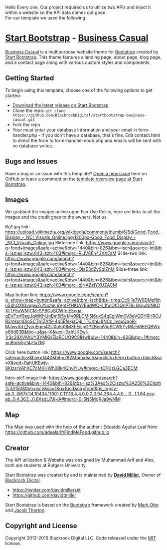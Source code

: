 Hello Every one, Our project required us to utilize two APIs and inject it within a website so the API data comes out good.  
For our template we used the following:
# [Start Bootstrap](http://startbootstrap.com/) - [Business Casual](http://startbootstrap.com/template-overviews/business-casual/)

[Business Casual](http://startbootstrap.com/template-overviews/business-casual/) is a multipurpose website theme for [Bootstrap](http://getbootstrap.com/) created by [Start Bootstrap](http://startbootstrap.com/). This theme features a landing page, about page, blog page, and a contact page along with various custom styles and components.

## Getting Started

To begin using this template, choose one of the following options to get started:
* [Download the latest release on Start Bootstrap](http://startbootstrap.com/template-overviews/business-casual/)
* Clone the repo: `git clone https://github.com/BlackrockDigital/startbootstrap-business-casual.git`
* Fork the repo
* Your must enter your database information and your email in form-handler.php - if you don't have a database, that's fine.  Edit contact.html to direct the form to form-handler-nodb.php and emails will be sent with no database writes.

## Bugs and Issues

Have a bug or an issue with this template? [Open a new issue](https://github.com/BlackrockDigital/startbootstrap-business-casual/issues) here on GitHub or leave a comment on the [template overview page at Start Bootstrap](http://startbootstrap.com/template-overviews/business-casual/).

## Images
We grabbed the images online upon Fair Use Policy, here are links to all the images and the credit goes to the owners. Not us. 

Bg1.jpg link: https://upload.wikimedia.org/wikipedia/commons/thumb/6/6d/Good_Food_Display_-_NCI_Visuals_Online.jpg/1200px-Good_Food_Display_-_NCI_Visuals_Online.jpg
Slide-one link: https://www.google.com/search?q=food+images&safe=active&biw=1440&bih=826&tbm=isch&source=lnt&tbs=isz:ex,iszw:843,iszh:403#imgrc=RLIV8En43XXEzM
Slide-two link: https://www.google.com/search?q=food+images&safe=active&biw=1440&bih=826&tbm=isch&source=lnt&tbs=isz:ex,iszw:843,iszh:403#imgrc=QIaE3dZvSqlZnM
Slide-three link: https://www.google.com/search?q=food+images&safe=active&biw=1440&bih=826&tbm=isch&source=lnt&tbs=isz:ex,iszw:843,iszh:403#imgrc=bjNAZzIYXUZACM

Map button link: https://www.google.com/search?q=show+map+button&safe=active&tbm=isch&tbs=rimg:Cc9_1s7W9DMpfIjhn54hOXIGvqpwZuYucteL9VptFfHlUA2E6dWQH_1fuIOfDQnP76LkKquNlNKOXfTF5uWMjCM-SPBCoSCWfniE5cga-qEVFxrf9egJqWKhIJnBm5i5y14v0RLCMi5I6uxS4qEglWm0V8eVQDYRHROJR2mksmDioSCTp1ZAf9-4g5EfekjaOj9_1TCKhIJ8NCc_1vouQqoR-MJwvXd7_1ycqEgm42U0o5d9MXhEispGP2BemVioSCW5YyMIz5I8EEQBWxo89d83B&tbo=u&sa=X&ved=0ahUKEwj-1r3c38XVAhUY3YMKHZjaBCUQ9C8IHw&biw=1440&bih=826&dpr=1#imgrc=nBm5i5y14v1a2M:

Click here button link: https://www.google.com/search?safe=active&biw=1440&bih=782&tbm=isch&q=click+here+button+black&sa=X&ved=0ahUKEwjv-9KIzsrVAhXC7oMKHWh0Bk4QhyYILw#imgrc=tO1KjzLGCa3ECM:

Intro-pic1 image link: https://www.google.com/search?safe=active&biw=1440&bih=826&tbs=isz%3Aex%2Ciszw%3A250%2Ciszh%3A150&tbm=isch&sa=1&q=food&oq=food&gs_l=psy-ab.3..0i67k1l4.10434.11001.0.11118.4.4.0.0.0.0.94.364.4.4.0....0...1.1.64.psy-ab..0.4.363...0.8XsdU7Jl-lA#imgrc=0-5N5MqRJa9wNM:
## Map
The Map was used with the help of the auther : Eduardo Aguilar Leal from https://github.com/adeelarif/FindMeFood.github.io

## Creator
The API utilization & Website was designed by Muhammad Arif and Alex, both are students at Rutgers University.

Start Bootstrap was created by and is maintained by **[David Miller](http://davidmiller.io/)**, Owner of [Blackrock Digital](http://blackrockdigital.io/).

* https://twitter.com/davidmillerskt
* https://github.com/davidtmiller

Start Bootstrap is based on the [Bootstrap](http://getbootstrap.com/) framework created by [Mark Otto](https://twitter.com/mdo) and [Jacob Thorton](https://twitter.com/fat).

## Copyright and License

Copyright 2013-2016 Blackrock Digital LLC. Code released under the [MIT](https://github.com/BlackrockDigital/startbootstrap-business-casual/blob/gh-pages/LICENSE) license.
